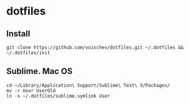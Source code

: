# dotfiles

## Install
```
git clone https://github.com/voischev/dotfiles.git ~/.dotfiles && ~/.dotfiles/init
```

## Sublime. Mac OS
```
cd ~/Library/Application\ Support/Sublime\ Text\ 3/Packages/
mv -r User UserOld
ln -s ~/.dotfiles/sublime.symlink User
```
